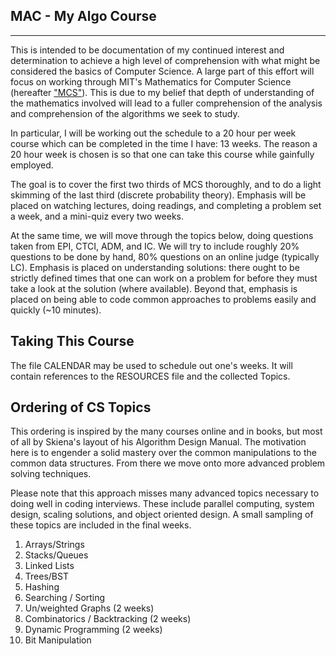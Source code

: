 ## MAC - My Algo Course
---
This is intended to be documentation of my continued interest and determination to achieve a high level of comprehension with what might be considered the basics of Computer Science. A large part of this effort will focus on working through MIT's Mathematics for Computer Science (hereafter ["MCS"](https://ocw.mit.edu/courses/electrical-engineering-and-computer-science/6-042j-mathematics-for-computer-science-spring-2015/index.htm)). This is due to my belief that depth of understanding of the mathematics involved will lead to a fuller comprehension of the analysis and comprehension of the algorithms we seek to study.

In particular, I will be working out the schedule to a 20 hour per week course which can be completed in the time I have: 13 weeks. The reason a 20 hour week is chosen is so that one can take this course while gainfully employed.

The goal is to cover the first two thirds of MCS thoroughly, and to do a light skimming of the last third (discrete probability theory). Emphasis will be placed on watching lectures, doing readings, and completing a problem set a week, and a mini-quiz every two weeks.

At the same time, we will move through the topics below, doing questions taken from EPI, CTCI, ADM, and IC. We will try to include roughly 20% questions to be done by hand, 80% questions on an online judge (typically LC). Emphasis is placed on understanding solutions: there ought to be strictly defined times that one can work on a problem for before they must take a look at the solution (where available). Beyond that, emphasis is placed on being able to code common approaches to problems easily and quickly (~10 minutes).

## Taking This Course

The file CALENDAR may be used to schedule out one's weeks. It will contain references to the RESOURCES file and the collected Topics.

## Ordering of CS Topics

This ordering is inspired by the many courses online and in books, but most of all by Skiena's layout of his Algorithm Design Manual. The motivation here is to engender a solid mastery over the common manipulations to the common data structures. From there we move onto more advanced problem solving techniques.

Please note that this approach misses many advanced topics necessary to doing well in coding interviews. These include parallel computing, system design, scaling solutions, and object oriented design. A small sampling of these topics are included in the final weeks.

1. Arrays/Strings
2. Stacks/Queues
3. Linked Lists
4. Trees/BST
5. Hashing
6. Searching / Sorting
7. Un/weighted Graphs (2 weeks)
8. Combinatorics / Backtracking (2 weeks)
9. Dynamic Programming (2 weeks)
10. Bit Manipulation